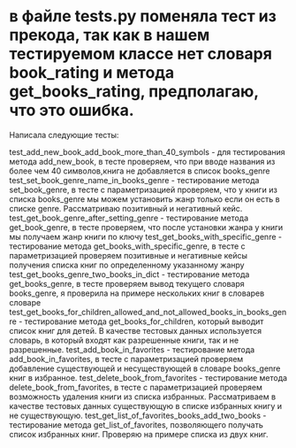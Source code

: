 # в файле tests.py поменяла тест из прекода, так как в нашем тестируемом классе нет словаря book_rating и метода get_books_rating, предполагаю, что это ошибка.

Написала следующие тесты:

test_add_new_book_add_book_more_than_40_symbols - для тестирования метода add_new_book, в тесте проверяем, что при вводе названия из более чем 40 символов,книга не добавляется в список books_genre
test_set_book_genre_name_in_books_genre - тестирование метода set_book_genre, в тесте с параметризацией проверяем, что у книги из списка books_genre мы можем установить жанр только если он есть в списке genre. Рассматриваю позитивный и негативный кейс.
test_get_book_genre_after_setting_genre - тестирование метода get_book_genre, в тесте проверяем, что после установки жанра у книги мы получаем жанр книги по ключу
test_get_books_with_specific_genre - тестирование метода get_books_with_specific_genre, в тесте с параметризацией проверяем позитивные и негативные кейсы получения списка книг по определенному указанному жанру
test_get_books_genre_two_books_in_dict - тестирование метода get_books_genre, в тесте проверяем вывод текущего словаря books_genre, я проверила на примере нескольких книг в словарев словаре
test_get_books_for_children_allowed_and_not_allowed_books_in_books_genre - тестирование метода get_books_for_children, который выводит список книг для детей. В качестве тестовых данных используется словарь, в который входят как разрешенные книги, так и не разрешенные.
test_add_book_in_favorites - тестирование метода add_book_in_favorites, в тесте с параметризацией проверяем добавление существующей и несуществующей в словаре books_genre книг в избранное.
test_delete_book_from_favorites - тестирование метода delete_book_from_favorites, в тесте с параметризацией проверяем возможность удаления книги из списка избранных. Рассматриваем в качестве тестовых данных существующую в списке избранных книгу и не существующую.
test_get_list_of_favorites_books_add_two_books - тестирование метода get_list_of_favorites, позволяющего получать список избранных книг. Проверяю на примере списка из двух книг.
